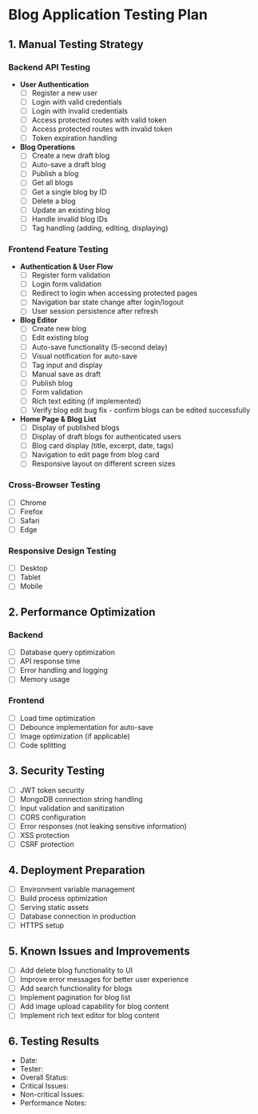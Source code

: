 # Blog Application Testing Plan

## 1. Manual Testing Strategy

### Backend API Testing
- **User Authentication**
  - [ ] Register a new user
  - [ ] Login with valid credentials
  - [ ] Login with invalid credentials
  - [ ] Access protected routes with valid token
  - [ ] Access protected routes with invalid token
  - [ ] Token expiration handling

- **Blog Operations**
  - [ ] Create a new draft blog
  - [ ] Auto-save a draft blog
  - [ ] Publish a blog
  - [ ] Get all blogs
  - [ ] Get a single blog by ID
  - [ ] Delete a blog
  - [ ] Update an existing blog
  - [ ] Handle invalid blog IDs
  - [ ] Tag handling (adding, editing, displaying)

### Frontend Feature Testing
- **Authentication & User Flow**
  - [ ] Register form validation
  - [ ] Login form validation
  - [ ] Redirect to login when accessing protected pages
  - [ ] Navigation bar state change after login/logout
  - [ ] User session persistence after refresh

- **Blog Editor**
  - [ ] Create new blog
  - [ ] Edit existing blog
  - [ ] Auto-save functionality (5-second delay)
  - [ ] Visual notification for auto-save
  - [ ] Tag input and display
  - [ ] Manual save as draft
  - [ ] Publish blog
  - [ ] Form validation
  - [ ] Rich text editing (if implemented)
  - [ ] Verify blog edit bug fix - confirm blogs can be edited successfully

- **Home Page & Blog List**
  - [ ] Display of published blogs
  - [ ] Display of draft blogs for authenticated users
  - [ ] Blog card display (title, excerpt, date, tags)
  - [ ] Navigation to edit page from blog card
  - [ ] Responsive layout on different screen sizes

### Cross-Browser Testing
- [ ] Chrome
- [ ] Firefox
- [ ] Safari
- [ ] Edge

### Responsive Design Testing
- [ ] Desktop
- [ ] Tablet
- [ ] Mobile

## 2. Performance Optimization

### Backend
- [ ] Database query optimization
- [ ] API response time
- [ ] Error handling and logging
- [ ] Memory usage

### Frontend
- [ ] Load time optimization
- [ ] Debounce implementation for auto-save
- [ ] Image optimization (if applicable)
- [ ] Code splitting

## 3. Security Testing

- [ ] JWT token security
- [ ] MongoDB connection string handling
- [ ] Input validation and sanitization
- [ ] CORS configuration
- [ ] Error responses (not leaking sensitive information)
- [ ] XSS protection
- [ ] CSRF protection

## 4. Deployment Preparation

- [ ] Environment variable management
- [ ] Build process optimization
- [ ] Serving static assets
- [ ] Database connection in production
- [ ] HTTPS setup

## 5. Known Issues and Improvements

- [ ] Add delete blog functionality to UI
- [ ] Improve error messages for better user experience
- [ ] Add search functionality for blogs
- [ ] Implement pagination for blog list
- [ ] Add image upload capability for blog content
- [ ] Implement rich text editor for blog content

## 6. Testing Results

- Date:
- Tester:
- Overall Status:
- Critical Issues:
- Non-critical Issues:
- Performance Notes:

